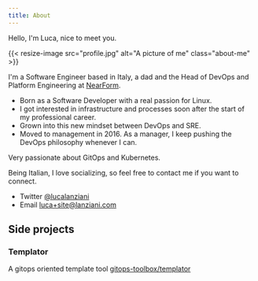 ```yaml
---
title: About
---
```


Hello, I'm Luca, nice to meet you.

{{< resize-image src="profile.jpg" alt="A picture of me" class="about-me" >}}

I'm a Software Engineer based in Italy, a dad and the Head of DevOps and Platform Engineering at [NearForm](https://nearform.com).

- Born as a Software Developer with a real passion for Linux.
- I got interested in infrastructure and processes soon after the start of my professional career.
- Grown into this new mindset between DevOps and SRE.
- Moved to management in 2016. As a manager, I keep pushing the DevOps philosophy whenever I can.

Very passionate about GitOps and Kubernetes.

Being Italian, I love socializing, so feel free to contact me if you want to connect.

- Twitter [@lucalanziani](https://twitter.com/lucalanziani)
- Email [luca+site@lanziani.com](mailto:luca+site@lanziani.com)

## Side projects

### Templator

A gitops oriented template tool [gitops-toolbox/templator](https://github.com/gitops-toolbox/templator)
